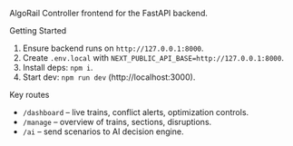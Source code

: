 AlgoRail Controller frontend for the FastAPI backend.

Getting Started

1. Ensure backend runs on `http://127.0.0.1:8000`.
2. Create `.env.local` with `NEXT_PUBLIC_API_BASE=http://127.0.0.1:8000`.
3. Install deps: `npm i`.
4. Start dev: `npm run dev` (http://localhost:3000).

Key routes

- `/dashboard` – live trains, conflict alerts, optimization controls.
- `/manage` – overview of trains, sections, disruptions.
- `/ai` – send scenarios to AI decision engine.
